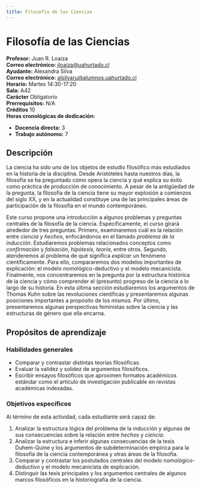 ```yaml
---
title: Filosofía de las Ciencias
---
```


# Filosofía de las Ciencias

  **Profesor:**                           Juan R. Loaiza                      
  **Correo electrónico:**                 <jloaiza@uahurtado.cl>              
  ****Ayudante**:**                       Alexandra Silva                     
  **Correo electrónico:**                 <alsilvaru@alumnos.uahurtado.cl>    
  **Horario:**                            Martes 14:30-17:20                  
  **Sala:**                               A42                                 
  **Carácter**                            Obligatorio                         
  **Prerrequisitos:**                     N/A                                 
  **Créditos**                            10                                  
  **Horas cronológicas de dedicación:**   
  * **Docencia directa:** 3             
  * **Trabajo autónomo:** 7

## Descripción

La ciencia ha sido uno de los objetos de estudio filosófico más
estudiados en la historia de la disciplina. Desde Aristóteles hasta
nuestros días, la filosofía se ha preguntado cómo opera la ciencia y qué
explica su éxito como práctica de producción de conocimiento. A pesar de
la antigüedad de la pregunta, la filosofía de la ciencia tiene su mayor
explosión a comienzos del siglo XX, y en la actualidad constituye una de
las principales áreas de participación de la filosofía en el mundo
contemporáneo.

Este curso propone una introducción a algunos problemas y preguntas
centrales de la filosofía de la ciencia. Específicamente, el curso
girará alrededor de tres preguntas. Primero, examinaremos cuál es la
relación entre *ciencia* y *hechos*, enfocándonos en el llamado
*problema de la inducción*. Estudiaremos problemas relacionados
conceptos como *confirmación* y *falsación*, *hipótesis*, *teoría*,
entre otros. Segundo, atenderemos al problema de qué significa
*explicar* un fenómeno científicamente. Para ello, compararemos dos
modelos importantes de explicación: el modelo nomológico-deductivo y el
modelo mecanicista. Finalmente, nos concentraremos en la pregunta por la
estructura histórica de la ciencia y cómo comprender el (presunto)
progreso de la ciencia a lo largo de su historia. En esta última sección
estudiaremos los argumentos de Thomas Kuhn sobre las revoluciones
científicas y presentaremos algunas posiciones importantes a propósito
de los mismos. Por último, presentaremos algunas perspectivas feministas
sobre la ciencia y las estructuras de género que ella encarna.

## Propósitos de aprendizaje

### Habilidades generales

-   Comparar y contrastar distintas teorías filosóficas.
-   Evaluar la validez y solidez de argumentos filosóficos.
-   Escribir ensayos filosóficos que aproximen formatos académicos
    estándar como el artículo de investigación publicable en revistas
    académicas indexadas.

### Objetivos específicos

Al término de esta actividad, cada estudiante será capaz de:

1.  Analizar la estructura lógica del problema de la inducción y algunas
    de sus consecuencias sobre la relación entre *hechos* y *ciencia*.
2.  Analizar la estructura e inferir algunas consecuencias de la tesis
    Duhem-Quine y los argumentos de subdeterminación empírica para la
    filosofía de la ciencia contemporánea y otras áreas de la filosofía.
3.  Comparar y contrastar los postulados centrales del modelo
    nomológico-deductivo y el modelo mecanicista de explicación.
4.  Distinguir las tesis principales y los argumentos centrales de
    algunos marcos filosóficos en la historiografía de la ciencia.